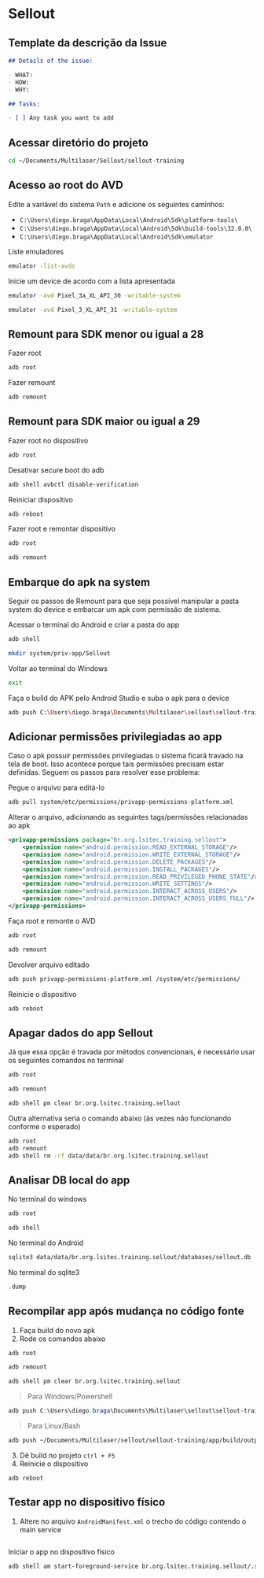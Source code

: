 # Sellout

## Template da descrição da Issue

```markdown
## Details of the issue:

- WHAT:
- HOW:
- WHY:

## Tasks:

- [ ] Any task you want to add
```

## Acessar diretório do projeto

```bash
cd ~/Documents/Multilaser/Sellout/sellout-training
```

## Acesso ao root do AVD

Edite a variável do sistema `Path` e adicione os seguintes caminhos:
- `C:\Users\diego.braga\AppData\Local\Android\Sdk\platform-tools\`
- `C:\Users\diego.braga\AppData\Local\Android\Sdk\build-tools\32.0.0\`
- `C:\Users\diego.braga\AppData\Local\Android\Sdk\emulator`

Liste emuladores

```bash
emulator -list-avds
```

Inicie um device de acordo com a lista apresentada

```bash
emulator -avd Pixel_3a_XL_API_30 -writable-system
```

```bash
emulator -avd Pixel_3_XL_API_31 -writable-system
```

## Remount para SDK menor ou igual a 28

Fazer root

```bash
adb root
```

Fazer remount

```bash
adb remount
```

## Remount para SDK maior ou igual a 29

Fazer root no dispositivo

```bash
adb root
```

Desativar secure boot do adb

```bash
adb shell avbctl disable-verification
```

Reiniciar dispositivo

```bash
adb reboot
```

Fazer root e remontar dispositivo

```bash
adb root
```

```bash
adb remount
```

## Embarque do apk na system

Seguir os passos de Remount para que seja possível manipular a pasta system do device e embarcar um apk com permissão de sistema.

Acessar o terminal do Android e criar a pasta do app

```bash
adb shell
```

```bash
mkdir system/priv-app/Sellout
``` 

Voltar ao terminal do Windows

```bash
exit
```

Faça o build do APK pelo Android Studio e suba o apk para o device

```bash
adb push C:\Users\diego.braga\Documents\Multilaser\sellout\sellout-training\app\build\outputs\apk\debug\app-debug.apk system/priv-app/Sellout
```

## Adicionar permissões privilegiadas ao app

Caso o apk possuir permissões privilegiadas o sistema ficará travado na tela de boot. Isso acontece porque tais permissões precisam estar definidas. Seguem os passos para resolver esse problema:

Pegue o arquivo para editá-lo

```bash
adb pull system/etc/permissions/privapp-permissions-platform.xml
```
    
Alterar o arquivo, adicionando as seguintes tags/permissões relacionadas ao apk

```xml
<privapp-permissions package="br.org.lsitec.training.sellout">
	<permission name="android.permission.READ_EXTERNAL_STORAGE"/>
	<permission name="android.permission.WRITE_EXTERNAL_STORAGE"/>
	<permission name="android.permission.DELETE_PACKAGES"/>
	<permission name="android.permission.INSTALL_PACKAGES"/>
	<permission name="android.permission.READ_PRIVILEGED_PHONE_STATE"/>
	<permission name="android.permission.WRITE_SETTINGS"/>
	<permission name="android.permission.INTERACT_ACROSS_USERS"/>
	<permission name="android.permission.INTERACT_ACROSS_USERS_FULL"/>
</privapp-permissions>
```

Faça root e remonte o AVD

```bash
adb root
```

```bash
adb remount
```
    
Devolver arquivo editado

```bash
adb push privapp-permissions-platform.xml /system/etc/permissions/
```

Reinicie o dispositivo
    
```bash
adb reboot
```

## Apagar dados do app Sellout

Já que essa opção é travada por métodos convencionais, é necessário usar os seguintes comandos no terminal

```bash
adb root
```

```bash
adb remount
```

```bash
adb shell pm clear br.org.lsitec.training.sellout
```

Outra alternativa seria o comando abaixo (às vezes não funcionando conforme o esperado)

```bash
adb root
adb remount
adb shell rm -rf data/data/br.org.lsitec.training.sellout
```

## Analisar DB local do app

No terminal do windows

```bash
adb root
```

```bash
adb shell
```

No terminal do Android

```bash
sqlite3 data/data/br.org.lsitec.training.sellout/databases/sellout.db
```

No terminal do sqlite3

```bash
.dump
```

## Recompilar app após mudança no código fonte

1. Faça build do novo apk
2. Rode os comandos abaixo

```bash
adb root
```

```bash
adb remount
```

```bash
adb shell pm clear br.org.lsitec.training.sellout
```

> Para Windows/Powershell

```powershell
adb push C:\Users\diego.braga\Documents\Multilaser\sellout\sellout-training\app\build\outputs\apk\debug\app-debug.apk system/priv-app/Sellout
```

> Para Linux/Bash

```bash
adb push ~/Documents/Multilaser/sellout/sellout-training/app/build/outputs/apk/debug/app-debug.apk system/priv-app/Sellout
```

3. Dê build no projeto `ctrl + F5`
4. Reinicie o dispositivo

```
adb reboot
```

## Testar app no dispositivo físico

1. Altere no arquivo `AndroidManifest.xml` o trecho do código contendo o main service

```xml

```

Iniciar o app no dispositivo físico

```bash
adb shell am start-foreground-service br.org.lsitec.training.sellout/.service.MainService
```
<!--stackedit_data:
eyJwcm9wZXJ0aWVzIjoiZXh0ZW5zaW9uczpcbiAgcHJlc2V0Oi
BnZm1cbiIsImhpc3RvcnkiOlstMjA4Njc1MjI5NCwyMTExOTY0
MjQ1LC0yMDEzMjgwNzUsLTE5NzQ0MDM5MjAsLTIwMDg4NDcyNj
EsOTg3Nzc0NTgzLC0zMzEyMzQyMjEsMTY3ODM1ODQ4MywtMTY4
MjE4NDExNywtMTExNDMxNjEzMywxMjU2NTE5OTcwLC0xMTY2ND
k5NzI3LDQyMTI5NDUwNCwxMjgyMjQwNDE5LC04MjIzMDgxNDAs
MTkzNTk3MTYxMCwtNjAwNDI3ODFdfQ==
-->